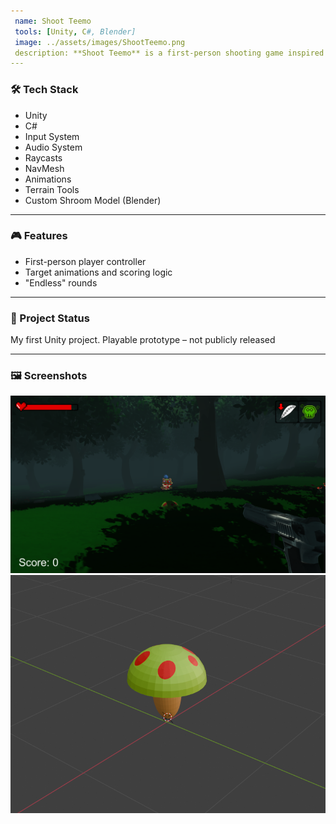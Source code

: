 ```yaml
---
 name: Shoot Teemo
 tools: [Unity, C#, Blender]
 image: ../assets/images/ShootTeemo.png
 description: **Shoot Teemo** is a first-person shooting game inspired by the League of Legends character Teemo. The game features target shooting mechanics, enemy projectiles using NavMesh to target the player and difficulty scaling with time.
---
```


### 🛠 Tech Stack

- Unity
- C#
- Input System
- Audio System
- Raycasts
- NavMesh
- Animations
- Terrain Tools
- Custom Shroom Model (Blender)

---

### 🎮 Features

- First-person player controller
- Target animations and scoring logic
- "Endless" rounds

---

### 📌 Project Status

My first Unity project. Playable prototype – not publicly released

---

### 🖼 Screenshots

![Shoot Teemo Screenshot](/assets/images/ShootTeemo.png)
![Custom Shroom Model (Blender)](/assets/images/ShroomBlender.png)
